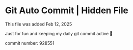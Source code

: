 # Git Auto Commit | Hidden File

This file was added Feb 12, 2025

Just for fun and keeping my daily git commit active 🤪

commit number: 928551
